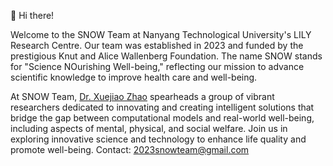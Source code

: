 👋 Hi there!

Welcome to the SNOW Team at Nanyang Technological University's LILY Research Centre. Our team was established in 2023 and funded by the prestigious Knut and Alice Wallenberg Foundation. The name SNOW stands for "Science NOurishing Well-being," reflecting our mission to advance scientific knowledge to improve health care and well-being.

At SNOW Team, [Dr. Xuejiao Zhao](https://zxjwudi.github.io/xuejiaozhao/) spearheads a group of vibrant researchers dedicated to innovating and creating intelligent solutions that bridge the gap between computational models and real-world well-being, including aspects of mental, physical, and social welfare. Join us in exploring innovative science and technology to enhance life quality and promote well-being.
Contact: 2023snowteam@gmail.com

<!---
2023SNOWTEAM/2023SNOWTEAM is a ✨ special ✨ repository because its `README.md` (this file) appears on your GitHub profile.
You can click the Preview link to take a look at your changes.
--->
